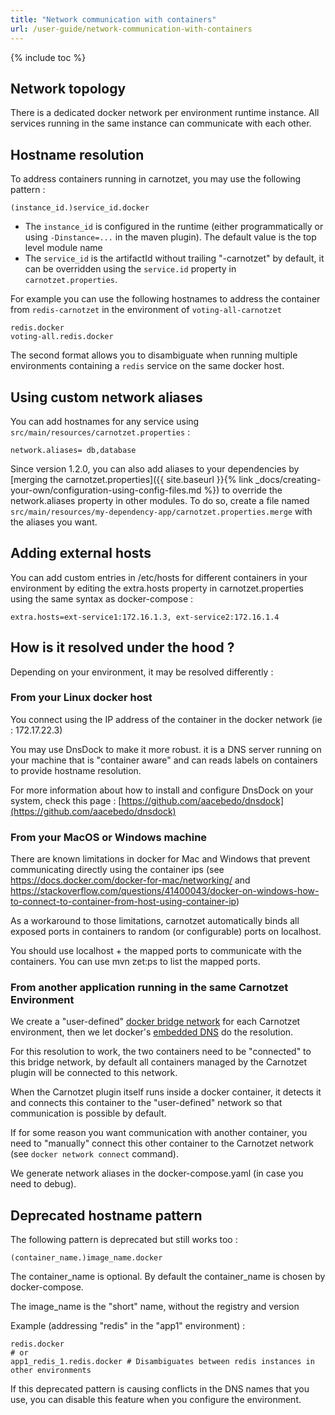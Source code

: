 ```yaml
---
title: "Network communication with containers"
url: /user-guide/network-communication-with-containers
---
```


{% include toc %}

## Network topology
There is a dedicated docker network per environment runtime instance. 
All services running in the same instance can communicate with each other.

## Hostname resolution
To address containers running in carnotzet, you may use the following pattern :

```
(instance_id.)service_id.docker
```

- The `instance_id` is configured in the runtime (either programmatically or using `-Dinstance=...` in the maven plugin). The default value is the top level module name
- The `service_id` is the artifactId without trailing "-carnotzet" by default, it can be overridden using the `service.id` property in `carnotzet.properties`.

For example you can use the following hostnames to address the container from `redis-carnotzet` in the environment of `voting-all-carnotzet`
```
redis.docker
voting-all.redis.docker
```

The second format allows you to disambiguate when running multiple environments containing a `redis` service on the same docker host. 

## Using custom network aliases
You can add hostnames for any service using `src/main/resources/carnotzet.properties` :
```
network.aliases= db,database
```
Since version 1.2.0, you can also add aliases to your dependencies by [merging the carnotzet.properties]({{ site.baseurl }}{% link _docs/creating-your-own/configuration-using-config-files.md %}) to override the network.aliases property in other modules. To do so, create a file named `src/main/resources/my-dependency-app/carnotzet.properties.merge` with the aliases you want.

## Adding external hosts
You can add custom entries in /etc/hosts for different containers in your environment by editing the extra.hosts property in carnotzet.properties using the same syntax as docker-compose :
```
extra.hosts=ext-service1:172.16.1.3, ext-service2:172.16.1.4
```

## How is it resolved under the hood ?
  
Depending on your environment, it may be resolved differently :

### From your Linux docker host

You connect using the IP address of the container in the docker network (ie : 172.17.22.3)

You may use DnsDock to make it more robust. it is a DNS server running on your machine that is "container aware" and can reads labels on containers to provide hostname resolution.

For more information about how to install and configure DnsDock on your system, check this page : 
[https://github.com/aacebedo/dnsdock](https://github.com/aacebedo/dnsdock)

### From your MacOS or Windows machine

There are known limitations in docker for Mac and Windows that prevent communicating directly using the container ips 
(see https://docs.docker.com/docker-for-mac/networking/ and 
https://stackoverflow.com/questions/41400043/docker-on-windows-how-to-connect-to-container-from-host-using-container-ip)

As a workaround to those limitations, carnotzet automatically binds all exposed ports in containers to random (or configurable) ports 
on localhost.

You should use localhost + the mapped ports to communicate with the containers. You can use mvn zet:ps to list the mapped ports.


### From another application running in the same Carnotzet Environment

We create a "user-defined" [docker bridge network](https://docs.docker.com/engine/userguide/networking/) for each Carnotzet environment, then we let docker's [embedded DNS](https://docs.docker.com/engine/userguide/networking/configure-dns/) do the resolution.

For this resolution to work, the two containers need to be "connected" to this bridge network, by default all containers managed by the Carnotzet plugin will be connected to this network.

When the Carnotzet plugin itself runs inside a docker container, it detects it and connects this container to the "user-defined" network so that communication is possible by default.

If for some reason you want communication with another container, you need to "manually" connect this other container to the Carnotzet network (see `docker network connect` command).

We generate network aliases in the docker-compose.yaml (in case you need to debug). 

## Deprecated hostname pattern
The following pattern is deprecated but still works too : 

```
(container_name.)image_name.docker
```

The container_name is optional. By default the container_name is chosen by docker-compose.

The image_name is the "short" name, without the registry and version

Example (addressing "redis" in the "app1" environment) :
```
redis.docker
# or
app1_redis_1.redis.docker # Disambiguates between redis instances in other environments
```

If this deprecated pattern is causing conflicts in the DNS names that you use, 
you can disable this feature when you configure the environment.